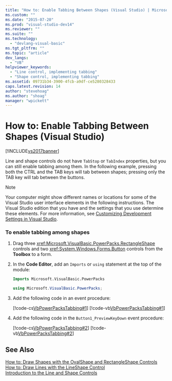 ```yaml
---
title: "How to: Enable Tabbing Between Shapes (Visual Studio) | Microsoft Docs"
ms.custom: ""
ms.date: "2015-07-20"
ms.prod: "visual-studio-dev14"
ms.reviewer: ""
ms.suite: ""
ms.technology: 
  - "devlang-visual-basic"
ms.tgt_pltfrm: ""
ms.topic: "article"
dev_langs: 
  - "VB"
helpviewer_keywords: 
  - "Line control, implementing tabbing"
  - "Shape control, implementing tabbing"
ms.assetid: 09731b34-3900-4fcb-a9df-ce5280328433
caps.latest.revision: 14
author: "stevehoag"
ms.author: "shoag"
manager: "wpickett"
---
```

# How to: Enable Tabbing Between Shapes (Visual Studio)
[!INCLUDE[vs2017banner](../../../includes/vs2017banner.md)]

Line and shape controls do not have `TabStop` or `TabIndex` properties, but you can still enable tabbing among them. In the following example, pressing both the CTRL and the TAB keys will tab between shapes; pressing only the TAB key will tab between the buttons.  
  
> [!NOTE]
>  Your computer might show different names or locations for some of the Visual Studio user interface elements in the following instructions. The Visual Studio edition that you have and the settings that you use determine these elements. For more information, see [Customizing Development Settings in Visual Studio](http://msdn.microsoft.com/en-us/22c4debb-4e31-47a8-8f19-16f328d7dcd3).  
  
### To enable tabbing among shapes  
  
1.  Drag three <xref:Microsoft.VisualBasic.PowerPacks.RectangleShape> controls and two <xref:System.Windows.Forms.Button> controls from the **Toolbox** to a form.  
  
2.  In the **Code Editor**, add an `Imports` or `using` statement at the top of the module:  
  
    ```vb  
    Imports Microsoft.VisualBasic.PowerPacks  
    ```  
  
    ```csharp  
    using Microsoft.VisualBasic.PowerPacks;  
    ```  
  
3.  Add the following code in an event procedure:  
  
     [!code-cs[VbPowerPacksTabbing#1](../../../visual-basic/developing-apps/windows-forms/codesnippet/csharp/VbPowerPacksTabbingCS/VbPowerPacksTabbing.cs#1)]
     [!code-vb[VbPowerPacksTabbing#1](../../../visual-basic/developing-apps/windows-forms/codesnippet/visualbasic/VbPowerPacksTabbing/VbPowerPacksTabbing.vb#1)]  
  
4.  Add the following code in the `Button1_PreviewKeyDown` event procedure:  
  
     [!code-cs[VbPowerPacksTabbing#2](../../../visual-basic/developing-apps/windows-forms/codesnippet/csharp/VbPowerPacksTabbingCS/VbPowerPacksTabbing.cs#2)]
     [!code-vb[VbPowerPacksTabbing#2](../../../visual-basic/developing-apps/windows-forms/codesnippet/visualbasic/VbPowerPacksTabbing/VbPowerPacksTabbing.vb#2)]  
  
## See Also  
 [How to: Draw Shapes with the OvalShape and RectangleShape Controls](../../../visual-basic/developing-apps/windows-forms/how-to-draw-shapes-with-the-ovalshape-and-rectangleshape-controls.md)   
 [How to: Draw Lines with the LineShape Control](../../../visual-basic/developing-apps/windows-forms/how-to-draw-lines-with-the-lineshape-control-visual-studio.md)   
 [Introduction to the Line and Shape Controls](../../../visual-basic/developing-apps/windows-forms/introduction-to-the-line-and-shape-controls-visual-studio.md)